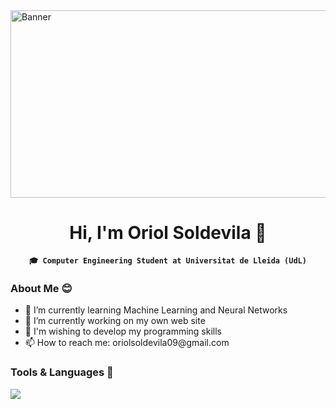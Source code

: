 <div>
  <img src="https://github.com/orisoso/orisoso/assets/67429315/1b2470d9-4845-42ae-8c86-f1ae6c4b9dd6" alt="Banner" style="width: 100vw; height: 300px;">
</div>


<h1 align="center">Hi, I'm Oriol Soldevila 👋</h1>
<p align="center">
  <strong><code>🎓 Computer Engineering Student at Universitat de Lleida (UdL)</code></strong>
</p>

<h3 align="left">About Me 😊</h3>
<ul align="left">
  <li>🧠 I’m currently learning Machine Learning and Neural Networks</li>
  <li>🔭 I’m currently working on my own web site</li>
  <li>🚀 I'm wishing to develop my programming skills</li>
  <li>📫 How to reach me: oriolsoldevila09@gmail.com</li>
</ul>

<h3 align="left">Tools & Languages 🫣</h3>
<a href="https://skillicons.dev">
    <img src="https://skillicons.dev/icons?i=c,cpp,clion,css,html,git,github,linux,tensorflow,py,java,idea,pycharm"/><br>
</a>

